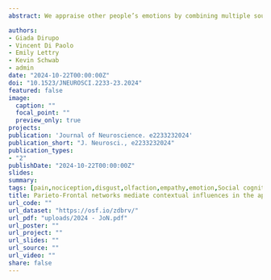 ```yaml
---
abstract: We appraise other people’s emotions by combining multiple sources of information, including somatic facial/body reactions and the surrounding context. A wealthy literature revealed how people take into account contextual information in the interpretation of facial expressions, but the mechanisms mediating such influence still need to be duly investigated. Across two experiments, we mapped the neural representations of distinct (but comparably unpleasant) negative states, pain and disgust, as conveyed by naturalistic facial expressions or contextual sentences. Negative expressions led to shared activity in fusiform gyrus and superior temporal sulcus. Instead, pain contexts recruited supramarginal, postcentral and insular cortex, whereas disgust contexts triggered the temporo-parietal cortex and hippocampus/amygdala. When pairing the two sources of information together, we found higher likelihood of classifying an expression according to the sentence preceding it. Furthermore, networks specifically involved in processing contexts were re-enacted whenever a face followed said context. Finally, the perigenual medial prefrontal cortex showed increased activity for consistent (vs. inconsistent) face-contexts pairings, suggesting that it integrates state-specific information from the two sources. Overall, our study reveals the heterogeneous nature of face-context information integration, which operates both according to a state-general and state-specific principle, with the latter mediated by the perigenual medial prefrontal cortex.

authors:
- Giada Dirupo
- Vincent Di Paolo
- Emily Lettry
- Kevin Schwab
- admin
date: "2024-10-22T00:00:00Z"
doi: "10.1523/JNEUROSCI.2233-23.2024"
featured: false
image: 
  caption: ""
  focal_point: ""
  preview_only: true
projects:
publication: 'Journal of Neuroscience. e2233232024'
publication_short: "J. Neurosci., e2233232024"
publication_types:
- "2"
publishDate: "2024-10-22T00:00:00Z"
slides: 
summary:
tags: [pain,nociception,disgust,olfaction,empathy,emotion,Social cognition,fMRI,neuroimaging,decision-making,Social interactions,Facial Expressions,face processing,dMPFC,Prefrontal cortex,Insula,Fusiform Gyrus,Contextual sentences]
title: Parieto-Frontal networks mediate contextual influences in the appraisal of pain and disgust facial expressions
url_code: ""
url_dataset: "https://osf.io/zdbrv/"
url_pdf: "uploads/2024 - JoN.pdf"
url_poster: ""
url_project: ""
url_slides: ""
url_source: ""
url_video: ""
share: false
---
```

